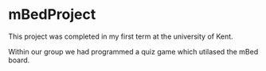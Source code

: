 # mBedProject

This project was completed in my first term at the university of Kent.

Within our group we had programmed a quiz game which utilased the mBed board.
